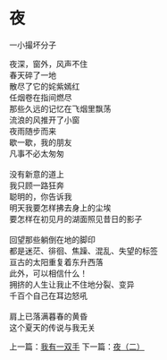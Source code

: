 # 夜
一小撮坏分子

夜深，窗外，风声不住\
春天碎了一地\
散尽了它的姹紫嫣红\
任烟卷在指间燃尽\
那些久远的记忆在飞烟里飘荡\
流浪的风推开了小窗\
夜雨随步而来\
歇一歇，我的朋友\
凡事不必太匆匆\
\
没有新意的道上\
我只顾一路狂奔\
聪明的，你告诉我\
明天我要怎样拂去身上的尘埃\
要怎样在初见月的湖面照见昔日的影子\
\
回望那些躺倒在地的脚印\
都是迷茫、徘徊、焦躁、混乱、失望的标签\
亘古的太阳重复着东升西落\
此外，可以相信什么！\
拥挤的人生让我止不住地分裂、变异\
千百个自己在耳边怒吼\
\
肩上已落满暮春的黄昏\
这个夏天的传说与我无关


上一篇：[我有一双手](6998f5f79f18428bbf2da070a8bf1181.md)  下一篇：[夜（二）](d05519b34b464f8c9d4a270c3124249b.md)
